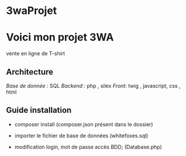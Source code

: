 # 3waProjet

Voici mon projet 3WA 
==

vente en ligne de T-shirt

Architecture
--

*Base de donnée :* SQL
*Backend :* php , silex
*Front:* twig , javascript, css , html



Guide installation 
--

* composer install  (composer.json présent dans le dossier)

* importer le fichier de base de données (whitefoxes.sql)

* modification login, mot de passe accès BDD; (Database.php)
